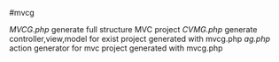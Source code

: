 #mvcg

*MVCG.php*
generate full structure MVC project
*CVMG.php*
generate controller,view,model for exist project generated with mvcg.php
*ag.php*
action generator for mvc project generated with mvcg.php